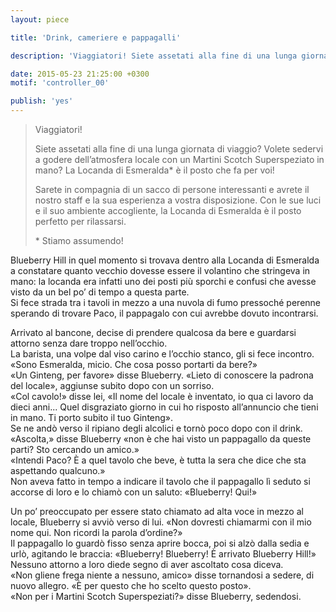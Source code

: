 ```yaml
---
layout: piece

title: 'Drink, cameriere e pappagalli'

description: 'Viaggiatori! Siete assetati alla fine di una lunga giornata di viaggio?'

date: 2015-05-23 21:25:00 +0300
motif: 'controller_00'

publish: 'yes'
---
```


> Viaggiatori!
>
> Siete assetati alla fine di una lunga giornata di viaggio? Volete sedervi a godere dell’atmosfera locale con un Martini Scotch Superspeziato in mano? La Locanda di Esmeralda* è il posto che fa per voi!
>
> Sarete in compagnia di un sacco di persone interessanti e avrete il nostro staff e la sua esperienza a vostra disposizione. Con le sue luci e il suo ambiente accogliente, la Locanda di Esmeralda è il posto perfetto per rilassarsi.
>
> \* Stiamo assumendo!

Blueberry Hill in quel momento si trovava dentro alla Locanda di Esmeralda a constatare quanto vecchio dovesse essere il volantino che stringeva in mano: la locanda era infatti uno dei posti più sporchi e confusi che avesse visto da un bel po’ di tempo a questa parte.  
Si fece strada tra i tavoli in mezzo a una nuvola di fumo pressoché perenne sperando di trovare Paco, il pappagalo con cui avrebbe dovuto incontrarsi.

Arrivato al bancone, decise di prendere qualcosa da bere e guardarsi attorno senza dare troppo nell’occhio.  
La barista, una volpe dal viso carino e l’occhio stanco, gli si fece incontro. «Sono Esmeralda, micio. Che cosa posso portarti da bere?»  
«Un Ginteng, per favore» disse Blueberry. «Lieto di conoscere la padrona del locale», aggiunse subito dopo con un sorriso.  
«Col cavolo!» disse lei, «Il nome del locale è inventato, io qua ci lavoro da dieci anni... Quel disgraziato giorno in cui ho risposto all’annuncio che tieni in mano. Ti porto subito il tuo Ginteng».  
Se ne andò verso il ripiano degli alcolici e tornò poco dopo con il drink.  
«Ascolta,» disse Blueberry «non è che hai visto un pappagallo da queste parti? Sto cercando un amico.»  
«Intendi Paco? È a quel tavolo che beve, è tutta la sera che dice che sta aspettando qualcuno.»  
Non aveva fatto in tempo a indicare il tavolo che il pappagallo lì seduto si accorse di loro e lo chiamò con un saluto: «Blueberry! Qui!»

Un po’ preoccupato per essere stato chiamato ad alta voce in mezzo al locale, Blueberry si avviò verso di lui. «Non dovresti chiamarmi con il mio nome qui. Non ricordi la parola d’ordine?»  
Il pappagallo lo guardò fisso senza aprire bocca, poi si alzò dalla sedia e urlò, agitando le braccia: «Blueberry! Blueberry! È arrivato Blueberry Hill!»  
Nessuno attorno a loro diede segno di aver ascoltato cosa diceva.  
«Non gliene frega niente a nessuno, amico» disse tornandosi a sedere, di nuovo allegro. «È per questo che ho scelto questo posto».  
«Non per i Martini Scotch Superspeziati?» disse Blueberry, sedendosi.
